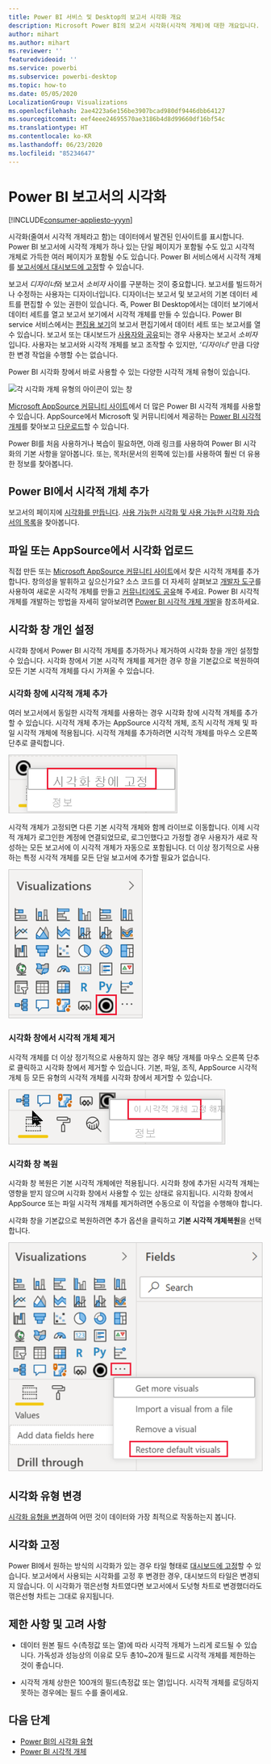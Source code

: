 ```yaml
---
title: Power BI 서비스 및 Desktop의 보고서 시각화 개요
description: Microsoft Power BI의 보고서 시각화(시각적 개체)에 대한 개요입니다.
author: mihart
ms.author: mihart
ms.reviewer: ''
featuredvideoid: ''
ms.service: powerbi
ms.subservice: powerbi-desktop
ms.topic: how-to
ms.date: 05/05/2020
LocalizationGroup: Visualizations
ms.openlocfilehash: 2ae4223a6e156be3907bcad980df9446dbb64127
ms.sourcegitcommit: eef4eee24695570ae3186b4d8d99660df16bf54c
ms.translationtype: HT
ms.contentlocale: ko-KR
ms.lasthandoff: 06/23/2020
ms.locfileid: "85234647"
---
```

# <a name="visualizations-in-power-bi-reports"></a>Power BI 보고서의 시각화

[!INCLUDE[consumer-appliesto-yyyn](../includes/consumer-appliesto-yyyn.md)]    

시각화(줄여서 시각적 개체라고 함)는 데이터에서 발견된 인사이트를 표시합니다. Power BI 보고서에 시각적 개체가 하나 있는 단일 페이지가 포함될 수도 있고 시각적 개체로 가득한 여러 페이지가 포함될 수도 있습니다. Power BI 서비스에서 시각적 개체를 [보고서에서 대시보드에 고정](../create-reports/service-dashboard-pin-tile-from-report.md)할 수 있습니다.

보고서 *디자이너*와 보고서 *소비자* 사이를 구분하는 것이 중요합니다.  보고서를 빌드하거나 수정하는 사용자는 디자이너입니다.  디자이너는 보고서 및 보고서의 기본 데이터 세트를 편집할 수 있는 권한이 있습니다. 즉, Power BI Desktop에서는 데이터 보기에서 데이터 세트를 열고 보고서 보기에서 시각적 개체를 만들 수 있습니다. Power BI service 서비스에서는 [편집용 보기](../consumer/end-user-reading-view.md)의 보고서 편집기에서 데이터 세트 또는 보고서를 열 수 있습니다. 보고서 또는 대시보드가 [사용자와 공유](../consumer/end-user-shared-with-me.md)되는 경우 사용자는 보고서 *소비자*입니다. 사용자는 보고서와 시각적 개체를 보고 조작할 수 있지만, *‘디자이너’* 만큼 다양한 변경 작업을 수행할 수는 없습니다.

Power BI 시각화 창에서 바로 사용할 수 있는 다양한 시각적 개체 유형이 있습니다.

![각 시각화 개체 유형의 아이콘이 있는 창](media/power-bi-report-visualizations/power-bi-icons.png)

[Microsoft AppSource 커뮤니티 사이트](https://appsource.microsoft.com)에서 더 많은 Power BI 시각적 개체를 사용할 수 있습니다. AppSource에서 Microsoft 및 커뮤니티에서 제공하는 [Power BI 시각적 개체](../developer/visuals/custom-visual-develop-tutorial.md)를 찾아보고 [다운로드](https://appsource.microsoft.com/marketplace/apps?page=1&product=power-bi-visuals)할 수 있습니다.

Power BI를 처음 사용하거나 복습이 필요하면, 아래 링크를 사용하여 Power BI 시각화의 기본 사항을 알아봅니다.  또는, 목차(문서의 왼쪽에 있는)를 사용하여 훨씬 더 유용한 정보를 찾아봅니다.

## <a name="add-a-visualization-in-power-bi"></a>Power BI에서 시각적 개체 추가

보고서의 페이지에 [시각화를 만듭니다](power-bi-report-add-visualizations-i.md). [사용 가능한 시각화 및 사용 가능한 시각화 자습서의 목록](power-bi-visualization-types-for-reports-and-q-and-a.md)을 찾아봅니다. 

## <a name="upload-a-visualization-from-a-file-or-from-appsource"></a>파일 또는 AppSource에서 시각화 업로드

직접 만든 또는 [Microsoft AppSource 커뮤니티 사이트](https://appsource.microsoft.com/marketplace/apps?product=power-bi-visuals)에서 찾은 시각적 개체를 추가합니다. 창의성을 발휘하고 싶으신가요? 소스 코드를 더 자세히 살펴보고 [개발자 도구](../developer/visuals/custom-visual-develop-tutorial.md)를 사용하여 새로운 시각적 개체를 만들고 [커뮤니티에도 공유](../developer/visuals/office-store.md)해 주세요. Power BI 시각적 개체를 개발하는 방법을 자세히 알아보려면 [Power BI 시각적 개체 개발](../developer/visuals/custom-visual-develop-tutorial.md)을 참조하세요.

## <a name="personalize-your-visualization-pane"></a>시각화 창 개인 설정

시각화 창에서 Power BI 시각적 개체를 추가하거나 제거하여 시각화 창을 개인 설정할 수 있습니다. 시각화 창에서 기본 시각적 개체를 제거한 경우 창을 기본값으로 복원하여 모든 기본 시각적 개체를 다시 가져올 수 있습니다.

### <a name="add-a-visual-to-the-visualization-pane"></a>시각화 창에 시각적 개체 추가

여러 보고서에서 동일한 시각적 개체를 사용하는 경우 시각화 창에 시각적 개체를 추가할 수 있습니다. 시각적 개체 추가는 AppSource 시각적 개체, 조직 시각적 개체 및 파일 시각적 개체에 적용됩니다. 시각적 개체를 추가하려면 시각적 개체를 마우스 오른쪽 단추로 클릭합니다.

![시각화 창에 고정](media/power-bi-report-visualizations/power-bi-pin-custom-visual-option.png)

시각적 개체가 고정되면 다른 기본 시각적 개체와 함께 라이브로 이동합니다. 이제 시각적 개체가 로그인한 계정에 연결되었므로, 로그인했다고 가정할 경우 사용자가 새로 작성하는 모든 보고서에 이 시각적 개체가 자동으로 포함됩니다. 더 이상 정기적으로 사용하는 특정 시각적 개체를 모든 단일 보고서에 추가할 필요가 없습니다.

![개인 설정된 시각화 창](media/power-bi-report-visualizations/power-bi-personalized-visualization-pane.png)

### <a name="remove-a-visual-from-the-visualization-pane"></a>시각화 창에서 시각적 개체 제거

시각적 개체를 더 이상 정기적으로 사용하지 않는 경우 해당 개체를 마우스 오른쪽 단추로 클릭하고 시각화 창에서 제거할 수 있습니다. 기본, 파일, 조직, AppSource 시각적 개체 등 모든 유형의 시각적 개체를 시각화 창에서 제거할 수 있습니다.

![시각화 창에서 고정 해제](media/power-bi-report-visualizations/unpin-visual.png)

### <a name="restore-the-visualization-pane"></a>시각화 창 복원

시각화 창 복원은 기본 시각적 개체에만 적용됩니다. 시각화 창에 추가된 시각적 개체는 영향을 받지 않으며 시각화 창에서 사용할 수 있는 상태로 유지됩니다. 시각화 창에서 AppSource 또는 파일 시각적 개체를 제거하려면 수동으로 이 작업을 수행해야 합니다.

시각화 창을 기본값으로 복원하려면 추가 옵션을 클릭하고 **기본 시각적 개체복원**을 선택합니다.

![시각화 창을 기본값으로 복원](media/power-bi-report-visualizations/restore-default.png)

## <a name="change-the-visualization-type"></a>시각화 유형 변경

[시각화 유형을 변경](power-bi-report-change-visualization-type.md)하여 어떤 것이 데이터와 가장 최적으로 작동하는지 봅니다.

## <a name="pin-the-visualization"></a>시각화 고정

Power BI에서 원하는 방식의 시각화가 있는 경우 타일 형태로 [대시보드에 고정](../create-reports/service-dashboard-pin-tile-from-report.md)할 수 있습니다. 보고서에서 사용되는 시각화를 고정 후 변경한 경우, 대시보드의 타일은 변경되지 않습니다. 이 시각화가 꺾은선형 차트였다면 보고서에서 도넛형 차트로 변경했더라도 꺾은선형 차트는 그대로 유지됩니다.

## <a name="limitations-and-considerations"></a>제한 사항 및 고려 사항
- 데이터 원본 필드 수(측정값 또는 열)에 따라 시각적 개체가 느리게 로드될 수 있습니다.  가독성과 성능상의 이유로 모두 총10~20개 필드로 시각적 개체를 제한하는 것이 좋습니다. 

- 시각적 개체 상한은 100개의 필드(측정값 또는 열)입니다. 시각적 개체를 로딩하지 못하는 경우에는 필드 수를 줄이세요.

## <a name="next-steps"></a>다음 단계

* [Power BI의 시각화 유형](power-bi-visualization-types-for-reports-and-q-and-a.md)
* [Power BI 시각적 개체](../developer/visuals/power-bi-custom-visuals.md)
